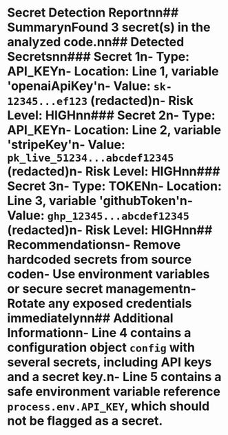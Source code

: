 # Secret Detection Reportnn## SummarynFound 3 secret(s) in the analyzed code.nn## Detected Secretsnn### Secret 1n- **Type**: API_KEYn- **Location**: Line 1, variable 'openaiApiKey'n- **Value**: `sk-12345...ef123` (redacted)n- **Risk Level**: HIGHnn### Secret 2n- **Type**: API_KEYn- **Location**: Line 2, variable 'stripeKey'n- **Value**: `pk_live_51234...abcdef12345` (redacted)n- **Risk Level**: HIGHnn### Secret 3n- **Type**: TOKENn- **Location**: Line 3, variable 'githubToken'n- **Value**: `ghp_12345...abcdef12345` (redacted)n- **Risk Level**: HIGHnn## Recommendationsn- Remove hardcoded secrets from source coden- Use environment variables or secure secret managementn- Rotate any exposed credentials immediatelynn## Additional Informationn- Line 4 contains a configuration object `config` with several secrets, including API keys and a secret key.n- Line 5 contains a safe environment variable reference `process.env.API_KEY`, which should not be flagged as a secret.